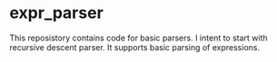 # expr_parser

This reposistory contains code for basic parsers. I intent to start with recursive descent parser. 
It supports basic parsing of expressions. 

